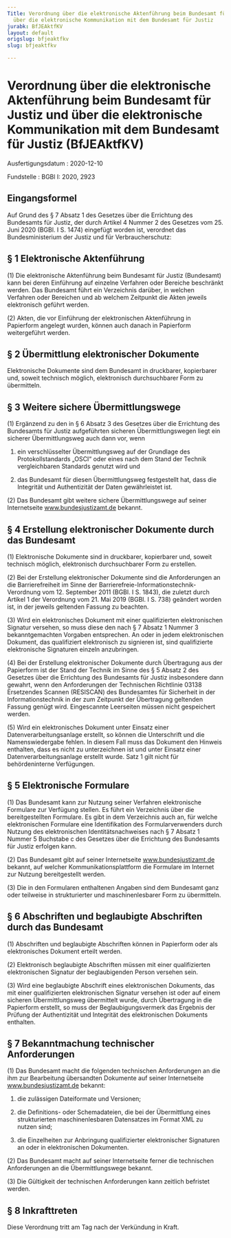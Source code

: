 ```yaml
---
Title: Verordnung über die elektronische Aktenführung beim Bundesamt für Justiz und
  über die elektronische Kommunikation mit dem Bundesamt für Justiz
jurabk: BfJEAktfKV
layout: default
origslug: bfjeaktfkv
slug: bfjeaktfkv

---
```


# Verordnung über die elektronische Aktenführung beim Bundesamt für Justiz und über die elektronische Kommunikation mit dem Bundesamt für Justiz (BfJEAktfKV)

Ausfertigungsdatum
:   2020-12-10

Fundstelle
:   BGBl I: 2020, 2923


## Eingangsformel

Auf Grund des § 7 Absatz 1 des Gesetzes über die Errichtung des Bundesamts für Justiz, der durch Artikel 4 Nummer 2 des Gesetzes vom 25. Juni 2020 (BGBl. I S. 1474) eingefügt worden ist, verordnet das Bundesministerium der Justiz und für Verbraucherschutz:


## § 1 Elektronische Aktenführung

(1) Die elektronische Aktenführung beim Bundesamt für Justiz (Bundesamt) kann bei deren Einführung auf einzelne Verfahren oder Bereiche beschränkt werden. Das Bundesamt führt ein Verzeichnis darüber, in welchen Verfahren oder Bereichen und ab welchem Zeitpunkt die Akten jeweils elektronisch geführt werden.

(2) Akten, die vor Einführung der elektronischen Aktenführung in Papierform angelegt wurden, können auch danach in Papierform weitergeführt werden.


## § 2 Übermittlung elektronischer Dokumente

Elektronische Dokumente sind dem Bundesamt in druckbarer, kopierbarer und, soweit technisch möglich, elektronisch durchsuchbarer Form zu übermitteln.


## § 3 Weitere sichere Übermittlungswege

(1) Ergänzend zu den in § 6 Absatz 3 des Gesetzes über die Errichtung des Bundesamts für Justiz aufgeführten sicheren Übermittlungswegen liegt ein sicherer Übermittlungsweg auch dann vor, wenn

1.  ein verschlüsselter Übermittlungsweg auf der Grundlage des Protokollstandards „OSCI“ oder eines nach dem Stand der Technik vergleichbaren Standards genutzt wird und


2.  das Bundesamt für diesen Übermittlungsweg festgestellt hat, dass die Integrität und Authentizität der Daten gewährleistet ist.




(2) Das Bundesamt gibt weitere sichere Übermittlungswege auf seiner Internetseite
www.bundesjustizamt.de              bekannt.


## § 4 Erstellung elektronischer Dokumente durch das Bundesamt

(1) Elektronische Dokumente sind in druckbarer, kopierbarer und, soweit technisch möglich, elektronisch durchsuchbarer Form zu erstellen.

(2) Bei der Erstellung elektronischer Dokumente sind die Anforderungen an die Barrierefreiheit im Sinne der Barrierefreie-Informationstechnik-Verordnung vom 12. September 2011 (BGBl. I S. 1843), die zuletzt durch Artikel 1 der Verordnung vom 21. Mai 2019 (BGBl. I
S. 738)              geändert worden ist, in der jeweils geltenden Fassung zu beachten.

(3) Wird ein elektronisches Dokument mit einer qualifizierten elektronischen Signatur versehen, so muss diese den nach § 7 Absatz 1 Nummer 3 bekanntgemachten Vorgaben entsprechen. An oder in jedem elektronischen Dokument, das qualifiziert elektronisch zu signieren ist, sind qualifizierte elektronische Signaturen einzeln anzubringen.

(4) Bei der Erstellung elektronischer Dokumente durch Übertragung aus der Papierform ist der Stand der Technik im Sinne des § 5 Absatz 2 des Gesetzes über die Errichtung des Bundesamts für Justiz insbesondere dann gewahrt, wenn den Anforderungen der Technischen Richtlinie 03138 Ersetzendes Scannen (RESISCAN) des Bundesamtes für Sicherheit in der Informationstechnik in der zum Zeitpunkt der Übertragung geltenden Fassung genügt wird. Eingescannte Leerseiten müssen nicht gespeichert werden.

(5) Wird ein elektronisches Dokument unter Einsatz einer Datenverarbeitungsanlage erstellt, so können die Unterschrift und die Namenswiedergabe fehlen. In diesem Fall muss das Dokument den Hinweis enthalten, dass es nicht zu unterzeichnen ist und unter Einsatz einer Datenverarbeitungsanlage erstellt wurde. Satz 1 gilt nicht für behördeninterne Verfügungen.


## § 5 Elektronische Formulare

(1) Das Bundesamt kann zur Nutzung seiner Verfahren elektronische Formulare zur Verfügung stellen. Es führt ein Verzeichnis über die bereitgestellten Formulare. Es gibt in dem Verzeichnis auch an, für welche elektronischen Formulare eine Identifikation des Formularverwenders durch Nutzung des elektronischen Identitätsnachweises nach § 7 Absatz 1 Nummer 5 Buchstabe c des Gesetzes über die Errichtung des Bundesamts für Justiz erfolgen kann.

(2) Das Bundesamt gibt auf seiner Internetseite www.bundesjustizamt.de bekannt, auf welcher Kommunikationsplattform die Formulare im Internet zur Nutzung bereitgestellt werden.

(3) Die in den Formularen enthaltenen Angaben sind dem Bundesamt ganz oder teilweise in strukturierter und maschinenlesbarer Form zu übermitteln.


## § 6 Abschriften und beglaubigte Abschriften durch das Bundesamt

(1) Abschriften und beglaubigte Abschriften können in Papierform oder als elektronisches Dokument erteilt werden.

(2) Elektronisch beglaubigte Abschriften müssen mit einer qualifizierten elektronischen Signatur der beglaubigenden Person versehen sein.

(3) Wird eine beglaubigte Abschrift eines elektronischen Dokuments, das mit einer qualifizierten elektronischen Signatur versehen ist oder auf einem sicheren Übermittlungsweg übermittelt wurde, durch Übertragung in die Papierform erstellt, so muss der Beglaubigungsvermerk das Ergebnis der Prüfung der Authentizität und Integrität des elektronischen Dokuments enthalten.


## § 7 Bekanntmachung technischer Anforderungen

(1) Das Bundesamt macht die folgenden technischen Anforderungen an die ihm zur Bearbeitung übersandten Dokumente auf seiner Internetseite
www.bundesjustizamt.de              bekannt:

1.  die zulässigen Dateiformate und Versionen;


2.  die Definitions- oder Schemadateien, die bei der Übermittlung eines strukturierten maschinenlesbaren Datensatzes im Format XML zu nutzen sind;


3.  die Einzelheiten zur Anbringung qualifizierter elektronischer Signaturen an oder in elektronischen Dokumenten.




(2) Das Bundesamt macht auf seiner Internetseite ferner die technischen Anforderungen an die Übermittlungswege bekannt.

(3) Die Gültigkeit der technischen Anforderungen kann zeitlich befristet werden.


## § 8 Inkrafttreten

Diese Verordnung tritt am Tag nach der Verkündung in Kraft.

